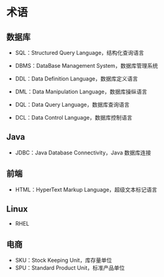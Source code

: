 # 术语

## 数据库

- SQL：Structured Query Language，结构化查询语言
- DBMS：DataBase Management System，数据库管理系统
- DDL：Data Definition Language，数据库定义语言

- DML：Data Manipulation Language，数据库操纵语言

- DQL：Data Query Language，数据库查询语言

- DCL：Data Control Language，数据库控制语言

## Java

- JDBC：Java Database Connectivity，Java 数据库连接

## 前端

- HTML：HyperText Markup Language，超级文本标记语言

## Linux

- RHEL

## 电商

- SKU：Stock Keeping Unit，库存量单位
- SPU：Standard Product Unit，标准产品单位